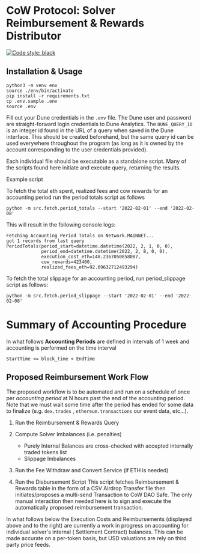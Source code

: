 
# CoW Protocol: Solver Reimbursement & Rewards Distributor
[![Code style: black](https://img.shields.io/badge/code%20style-black-000000.svg)](https://github.com/psf/black)
## Installation & Usage

```shell
python3 -m venv env
source ./env/bin/activate
pip install -r requirements.txt
cp .env.sample .env
source .env
```

Fill out your Dune credentials in the `.env` file. The Dune user and password are
straight-forward login credentials to Dune Analytics. The `DUNE_QUERY_ID` is an integer
id found in the URL of a query when saved in the Dune interface. This should be created
beforehand, but the same query id can be used everywhere throughout the program (as long
as it is owned by the account corresponding to the user credentials provided).

Each individual file should be executable as a standalone script. Many of the scripts
found here initiate and execute query, returning the results.

Example script

To fetch the total eth spent, realized fees and cow rewards for an accounting period run
the period totals script as follows

```shell
python -m src.fetch.period_totals --start '2022-02-01' --end '2022-02-08'
```

This will result in the following console logs:

```
Fetching Accounting Period Totals on Network.MAINNET...
got 1 records from last query
PeriodTotals(period_start=datetime.datetime(2022, 2, 1, 0, 0),
             period_end=datetime.datetime(2022, 2, 8, 0, 0),
             execution_cost_eth=148.2367050858087,
             cow_rewards=423400,
             realized_fees_eth=92.69632712493294)
```

To fetch the total slippage for an accounting period, run period_slippage script as follows:

```shell
python -m src.fetch.period_slippage --start '2022-02-01' --end '2022-02-08'
```
# Summary of Accounting Procedure

In what follows **Accounting Periods** are defined in intervals of 1 week and accounting
is performed on the time interval

```
StartTime <= block_time < EndTime
```

## Proposed Reimbursement Work Flow

The proposed workflow is to be automated and run on a schedule of once per *accounting
period* at N hours past the end of the accounting period. Note that we must wait some
time after the period has ended for some data to finalize (e.g. `dex.trades`
, `ethereum.transactions` our event data, etc...).

1. Run the Reimbursement & Rewards Query

2. Compute Solver Imbalances (i.e. penalties)
    - Purely Internal Balances are cross-checked with accepted internally traded tokens
      list
    - Slippage Imbalances

3. Run the Fee Withdraw and Convert Service (if ETH is needed)

4. Run the Disbursement Script This script fetches Reimbursement & Rewards table in the
   form of a CSV Airdrop Transfer file then initiates/proposes a multi-send Transaction
   to CoW DAO Safe. The only manual interaction then needed here is to sign and execute
   the automatically proposed reimbursement transaction.

In what follows below the Execution Costs and Reimbursements (displayed above and to the
right) are currently a work in progress on accounting for individual solver's internal (
Settlement Contract) balances. This can be made accurate on a per-token basis, but USD
valuations are rely on third party price feeds.
